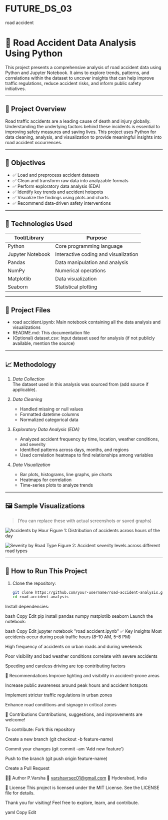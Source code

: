 # FUTURE_DS_03
road accident
# 🚗 Road Accident Data Analysis Using Python

This project presents a comprehensive analysis of road accident data using Python and Jupyter Notebook. It aims to explore trends, patterns, and correlations within the dataset to uncover insights that can help improve traffic regulations, reduce accident risks, and inform public safety initiatives.

---

## 📌 Project Overview

Road traffic accidents are a leading cause of death and injury globally. Understanding the underlying factors behind these incidents is essential to improving safety measures and saving lives. This project uses Python for data cleaning, analysis, and visualization to provide meaningful insights into road accident occurrences.

---

## 🎯 Objectives

- ✅ Load and preprocess accident datasets
- ✅ Clean and transform raw data into analyzable formats
- ✅ Perform exploratory data analysis (EDA)
- ✅ Identify key trends and accident hotspots
- ✅ Visualize the findings using plots and charts
- ✅ Recommend data-driven safety interventions

---

## 🧰 Technologies Used

| Tool/Library | Purpose |
|--------------|---------|
| Python | Core programming language |
| Jupyter Notebook | Interactive coding and visualization |
| Pandas | Data manipulation and analysis |
| NumPy | Numerical operations |
| Matplotlib | Data visualization |
| Seaborn | Statistical plotting |

---

## 📂 Project Files

- road accident.ipynb: Main notebook containing all the data analysis and visualizations
- README.md: This documentation file
- (Optional) dataset.csv: Input dataset used for analysis (if not publicly available, mention the source)

---

## 📈 Methodology

1. *Data Collection*  
   The dataset used in this analysis was sourced from (add source if applicable).

2. *Data Cleaning*  
   - Handled missing or null values  
   - Formatted datetime columns  
   - Normalized categorical data  

3. *Exploratory Data Analysis (EDA)*  
   - Analyzed accident frequency by time, location, weather conditions, and severity  
   - Identified patterns across days, months, and regions  
   - Used correlation heatmaps to find relationships among variables  

4. *Data Visualization*  
   - Bar plots, histograms, line graphs, pie charts  
   - Heatmaps for correlation  
   - Time-series plots to analyze trends  

---

## 🖼 Sample Visualizations

> (You can replace these with actual screenshots or saved graphs)

![Accidents by Hour](images/accidents_by_hour.png)
Figure 1: Distribution of accidents across hours of the day

![Severity by Road Type](images/severity_by_road_type.png)
Figure 2: Accident severity levels across different road types

---

## 🚀 How to Run This Project

1. Clone the repository:
   ```bash
   git clone https://github.com/your-username/road-accident-analysis.git
   cd road-accident-analysis
Install dependencies:

bash
Copy
Edit
pip install pandas numpy matplotlib seaborn
Launch the notebook:

bash
Copy
Edit
jupyter notebook "road accident.ipynb"
✅ Key Insights
Most accidents occur during peak traffic hours (8–10 AM, 5–8 PM)

High frequency of accidents on urban roads and during weekends

Poor visibility and bad weather conditions correlate with severe accidents

Speeding and careless driving are top contributing factors

📌 Recommendations
Improve lighting and visibility in accident-prone areas

Increase public awareness around peak hours and accident hotspots

Implement stricter traffic regulations in urban zones

Enhance road conditions and signage in critical zones

🤝 Contributions
Contributions, suggestions, and improvements are welcome!

To contribute:
Fork this repository

Create a new branch (git checkout -b feature-name)

Commit your changes (git commit -am 'Add new feature')

Push to the branch (git push origin feature-name)

Create a Pull Request

🧑‍💻 Author
P.Varsha
📧 varshavrsec01@gmail.com
📍 Hyderabad, India

📄 License
This project is licensed under the MIT License. See the LICENSE file for details.

Thank you for visiting! Feel free to explore, learn, and contribute.

yaml
Copy
Edit
